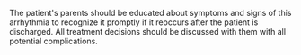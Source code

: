 The patient's parents should be educated about symptoms and signs of this arrhythmia to recognize it promptly if it reoccurs after the patient is discharged. All treatment decisions should be discussed with them with all potential complications.